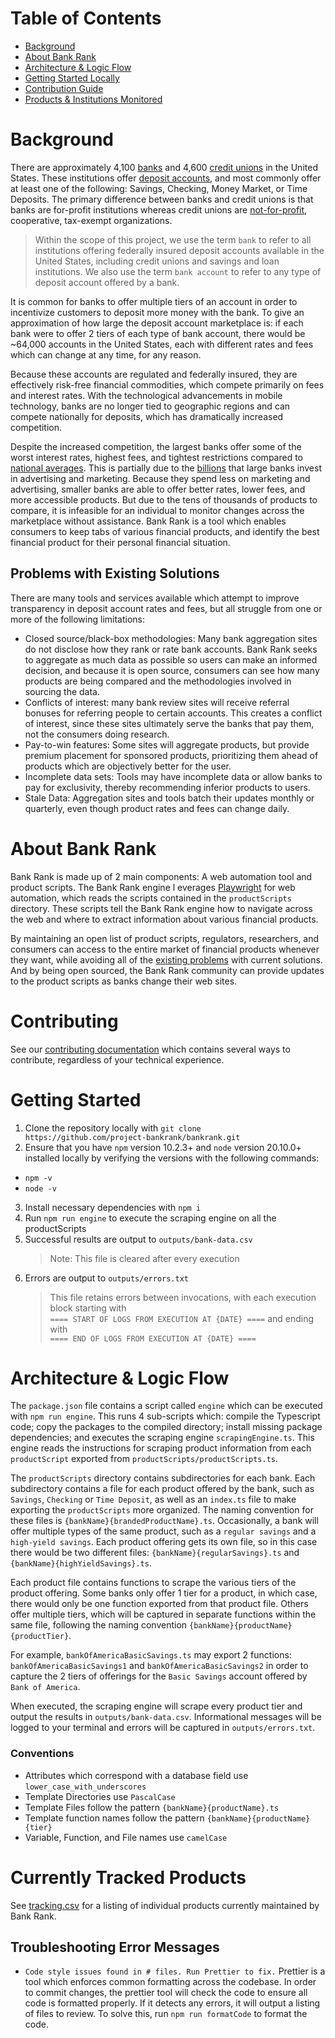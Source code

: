 # Table of Contents

- [Background](#background)
- [About Bank Rank](#project-bankrank)
- [Architecture & Logic Flow](#logic-flow)
- [Getting Started Locally](#getting-started)
- [Contribution Guide](#contributing)
- [Products & Institutions Monitored](#tracking)

# Background <a name="background"></a>

There are approximately 4,100 [banks](https://banks.data.fdic.gov/explore/historical/?displayFields=STNAME%2CTOTAL%2CBRANCHES%2CNew_Char%2COFFICES%2CUNIT%2CBRANCHIN&selectedEndDate=2022&selectedReport=CBS&selectedStartDate=1934&selectedStates=0&sortField=YEAR&sortOrder=desc) and 4,600 [credit unions](https://ncua.gov/analysis/credit-union-corporate-call-report-data/quarterly-data-summary-reports) in the United States. These institutions offer [deposit accounts](https://en.wikipedia.org/wiki/Deposit_account), and most commonly offer at least one of the following: Savings, Checking, Money Market, or Time Deposits. The primary difference between banks and credit unions is that banks are for-profit institutions whereas credit unions are [not-for-profit](https://en.wikipedia.org/wiki/Credit_unions_in_the_United_States), cooperative, tax-exempt organizations.

> Within the scope of this project, we use the term `bank` to refer to all institutions offering federally insured deposit accounts available in the United States, including credit unions and savings and loan institutions. We also use the term `bank account` to refer to any type of deposit account offered by a bank.

It is common for banks to offer multiple tiers of an account in order to incentivize customers to deposit more money with the bank. To give an approximation of how large the deposit account marketplace is: if each bank were to offer 2 tiers of each type of bank account, there would be ~64,000 accounts in the United States, each with different rates and fees which can change at any time, for any reason.

Because these accounts are regulated and federally insured, they are effectively risk-free financial commodities, which compete primarily on fees and interest rates. With the technological advancements in mobile technology, banks are no longer tied to geographic regions and can compete nationally for deposits, which has dramatically increased competition.

Despite the increased competition, the largest banks offer some of the worst interest rates, highest fees, and tightest restrictions compared to [national averages](https://www.fdic.gov/resources/bankers/national-rates/index.html). This is partially due to the [billions](https://www.google.com/search?hl=en&q=how%20much%20do%20banks%20spend%20on%20advertising) that large banks invest in advertising and marketing. Because they spend less on marketing and advertising, smaller banks are able to offer better rates, lower fees, and more accessible products. But due to the tens of thousands of products to compare, it is infeasible for an individual to monitor changes across the marketplace without assistance. Bank Rank is a tool which enables consumers to keep tabs of various financial products, and identify the best financial product for their personal financial situation.

## Problems with Existing Solutions<a name="existing-problems"></a>

There are many tools and services available which attempt to improve transparency in deposit account rates and fees, but all struggle from one or more of the following limitations:

- Closed source/black-box methodologies: Many bank aggregation sites do not disclose how they rank or rate bank accounts. Bank Rank seeks to aggregate as much data as possible so users can make an informed decision, and because it is open source, consumers can see how many products are being compared and the methodologies involved in sourcing the data.
- Conflicts of interest: many bank review sites will receive referral bonuses for referring people to certain accounts. This creates a conflict of interest, since these sites ultimately serve the banks that pay them, not the consumers doing research.
- Pay-to-win features: Some sites will aggregate products, but provide premium placement for sponsored products, prioritizing them ahead of products which are objectively better for the user.
- Incomplete data sets: Tools may have incomplete data or allow banks to pay for exclusivity, thereby recommending inferior products to users.
- Stale Data: Aggregation sites and tools batch their updates monthly or quarterly, even though product rates and fees can change daily.

# About Bank Rank <a name="project-bankrank"></a>

Bank Rank is made up of 2 main components: A web automation tool and product scripts. The Bank Rank engine l everages [Playwright](https://playwright.dev/) for web automation, which reads the scripts contained in the `productScripts` directory. These scripts tell the Bank Rank engine how to navigate across the web and where to extract information about various financial products.

By maintaining an open list of product scripts, regulators, researchers, and consumers can access to the entire market of financial products whenever they want, while avoiding all of the [existing problems](#existing-problems) with current solutions. And by being open sourced, the Bank Rank community can provide updates to the product scripts as banks change their web sites.

# Contributing <a name="contributing"></a>

See our [contributing documentation](/docs/.github/CONTRIBUTING.md) which contains several ways to contribute, regardless of your technical experience.

# Getting Started <a name="getting-started"></a>

1. Clone the repository locally with `git clone https://github.com/project-bankrank/bankrank.git`
2. Ensure that you have `npm` version 10.2.3+ and `node` version 20.10.0+ installed locally by verifying the versions with the following commands:

- `npm -v`
- `node -v`

3. Install necessary dependencies with `npm i`
4. Run `npm run engine` to execute the scraping engine on all the productScripts
5. Successful results are output to `outputs/bank-data.csv`
   > Note: This file is cleared after every execution
6. Errors are output to `outputs/errors.txt`
   > This file retains errors between invocations, with each execution block starting with  
   > `==== START OF LOGS FROM EXECUTION AT {DATE} ====` and ending with  
   > `==== END OF LOGS FROM EXECUTION AT {DATE} ====`

# Architecture & Logic Flow <a name="logic-flow"></a>

The `package.json` file contains a script called `engine` which can be executed with `npm run engine`. This runs 4 sub-scripts which: compile the Typescript code; copy the packages to the compiled directory; install missing package dependencies; and executes the scraping engine `scrapingEngine.ts`. This engine reads the instructions for scraping product information from each `productScript` exported from `productScripts/productScripts.ts`.

The `productScripts` directory contains subdirectories for each bank. Each subdirectory contains a file for each product offered by the bank, such as `Savings`, `Checking` or `Time Deposit`, as well as an `index.ts` file to make exporting the `productScripts` more organized. The naming convention for these files is `{bankName}{brandedProductName}.ts`. Occasionally, a bank will offer multiple types of the same product, such as a `regular savings` and a `high-yield savings`. Each product offering gets its own file, so in this case there would be two different files: `{bankName}{regularSavings}.ts` and `{bankName}{highYieldSavings}.ts`.

Each product file contains functions to scrape the various tiers of the product offering. Some banks only offer 1 tier for a product, in which case, there would only be one function exported from that product file. Others offer multiple tiers, which will be captured in separate functions within the same file, following the naming convention `{bankName}{productName}{productTier}`.

For example, `bankOfAmericaBasicSavings.ts` may export 2 functions: `bankOfAmericaBasicSavings1` and `bankOfAmericaBasicSavings2` in order to capture the 2 tiers of offerings for the `Basic Savings` account offered by `Bank of America`.

When executed, the scraping engine will scrape every product tier and output the results in `outputs/bank-data.csv`. Informational messages will be logged to your terminal and errors will be captured in `outputs/errors.txt`.

### Conventions

- Attributes which correspond with a database field use `lower_case_with_underscores`
- Template Directories use `PascalCase`
- Template Files follow the pattern `{bankName}{productName}.ts`
- Template function names follow the pattern `{bankName}{productName}{tier}`
- Variable, Function, and File names use `camelCase`

# Currently Tracked Products <a name="tracking"></a>

See [tracking.csv](https://github.com/project-bankrank/bankrank/blob/main/tracking.csv) for a listing of individual products currently maintained by Bank Rank.

## Troubleshooting Error Messages

- `Code style issues found in # files. Run Prettier to fix.`
  Prettier is a tool which enforces common formatting across the codebase. In order to commit changes, the prettier tool will check the code to ensure all code is formatted properly. If it detects any errors, it will output a listing of files to review. To solve this, run `npm run formatCode` to format the code.
